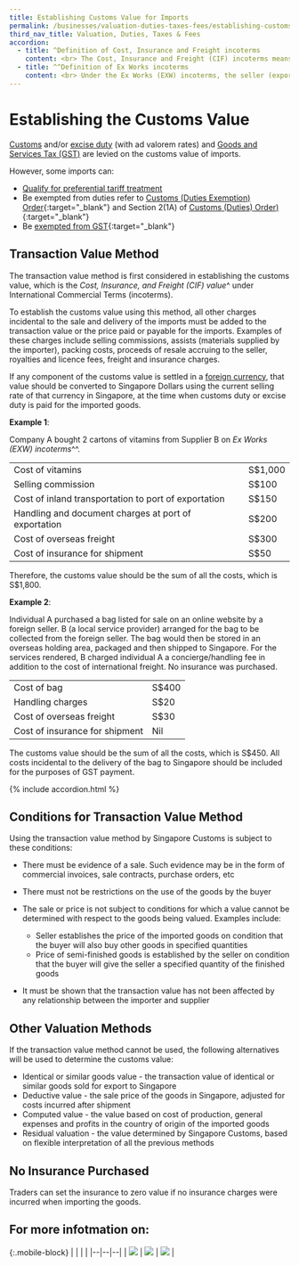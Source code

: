 ```yaml
---
title: Establishing Customs Value for Imports
permalink: /businesses/valuation-duties-taxes-fees/establishing-customs-value-for-imports
third_nav_title: Valuation, Duties, Taxes & Fees
accordion: 
  - title: ^Definition of Cost, Insurance and Freight incoterms
    content: <br> The Cost, Insurance and Freight (CIF) incoterms means the seller (exporter) is responsible for delivering the goods onto the vessel of transport and clearing customs at the country of export. <br><br> The seller is also responsible for the international freight charges and purchasing insurance with the buyer (importer) named as the beneficiary. <br><br> The buyer should note that under CIF, the seller is only required to obtain insurance on minimum cover. If the buyer wishes to have more insurance protection, he may make arrangements with the seller or arrange for extra insurance coverage on his own. <br><br> The ownership and risk of loss of the goods are transferred to the buyer when the goods are on board the vessel. If the goods are damaged or stolen during international transport, the buyer owns the goods and must file a claim based on insurance purchased by the seller. <br><br> The buyer must clear customs and pay for all other costs at the country of import.
  - title: ^^Definition of Ex Works incoterms
    content: <br> Under the Ex Works (EXW) incoterms, the seller (exporter) makes the goods available to the buyer (importer) at the seller’s premises or at another named place. The seller’s obligations and risks are minimal. After the seller delivers the goods, the ownership and risk of loss of the goods are transferred to the buyer. <br><br> The buyer is responsible for all transportation costs, duties and insurance of the goods to the country of import. The EXW price does not include the cost of delivering the goods to the port, loading onto the vessel and customs clearance at the country of export.
---
```


# Establishing the Customs Value

[Customs](/businesses/valuation-duties-taxes-and-fees/duties-and-dutiable-goods) and/or [excise duty](/businesses/valuation-duties-taxes-and-fees/duties-and-dutiable-goods)  (with ad valorem rates) and  [Goods and Services Tax (GST)](/businesses/valuation-duties-taxes-fees/goods-and-services-tax-gst) are levied on the customs value of imports.

However, some imports can:

-   [Qualify for preferential tariff treatment](/businesses/importing-goods/import-procedures/claiming-preferential-tariff-treatment-for-dutiable-imports)
-   Be exempted from duties refer to  [Customs (Duties Exemption) Order](https://sso.agc.gov.sg/SL/CA1960-OR5#pr2-){:target="_blank"} and Section 2(1A) of  [Customs (Duties) Order](https://sso.agc.gov.sg/SL/CA1960-OR4#pr2-)[)](https://sso.agc.gov.sg/SL/CA1960-OR4#pr2-){:target="_blank"}
-   Be  [exempted from GST](https://sso.agc.gov.sg/SL/GSTA1993-OR3){:target="_blank"}

## Transaction Value Method

The transaction value method is first considered in establishing the customs value, which is the *Cost, Insurance, and Freight (CIF) value*^ under International Commercial Terms (incoterms).

To establish the customs value using this method, all other charges incidental to the sale and delivery of the imports must be added to the transaction value or the price paid or payable for the imports. Examples of these charges include selling commissions, assists (materials supplied by the importer), packing costs, proceeds of resale accruing to the seller, royalties and licence fees, freight and insurance charges.

If any component of the customs value is settled in a [foreign currency](/businesses/valuation-duties-taxes-fees/establishing-customs-value-for-imports/customs-exchange-rates), that value should be converted to Singapore Dollars using the current selling rate of that currency in Singapore, at the time when customs duty or excise duty is paid for the imported goods.

**Example 1**:

Company A bought 2 cartons of vitamins from Supplier B on  *Ex Works (EXW) incoterms*^^.

|  |  |
|--|--|
| Cost of vitamins | S$1,000 |
| Selling commission | S$100 |
| Cost of inland transportation to port of exportation | S$150 |
| Handling and document charges at port of exportation | S$200 |
| Cost of overseas freight | S$300 |
| Cost of insurance for shipment | S$50|

Therefore, the customs value should be the sum of all the costs, which is S$1,800.

**Example 2**:

Individual A purchased a bag listed for sale on an online website by a foreign seller. B (a local service provider) arranged for the bag to be collected from the foreign seller. The bag would then be stored in an overseas holding area, packaged and then shipped to Singapore. For the services rendered, B charged individual A a concierge/handling fee in addition to the cost of international freight. No insurance was purchased.

|  |  |
|--|--|
| Cost of bag | S$400 |
| Handling charges | S$20 |
| Cost of overseas freight | S$30 |
| Cost of insurance for shipment | Nil |

The customs value should be the sum of all the costs, which is S$450. All costs incidental to the delivery of the bag to Singapore should be included for the purposes of GST payment.

{% include accordion.html %}

## Conditions for Transaction Value Method

Using the transaction value method by Singapore Customs is subject to these conditions:

-   There must be evidence of a sale. Such evidence may be in the form of commercial invoices, sale contracts, purchase orders, etc
-   There must not be restrictions on the use of the goods by the buyer
-   The sale or price is not subject to conditions for which a value cannot be determined with respect to the goods being valued. Examples include:
    
    -   Seller establishes the price of the imported goods on condition that the buyer will also buy other goods in specified quantities
    -   Price of semi-finished goods is established by the seller on condition that the buyer will give the seller a specified quantity of the finished goods
-   It must be shown that the transaction value has not been affected by any relationship between the importer and supplier

## Other Valuation Methods

If the transaction value method cannot be used, the following alternatives will be used to determine the customs value:

-   Identical or similar goods value - the transaction value of identical or similar goods sold for export to Singapore
-   Deductive value - the sale price of the goods in Singapore, adjusted for costs incurred after shipment
-   Computed value - the value based on cost of production, general expenses and profits in the country of origin of the imported goods
-   Residual valuation - the value determined by Singapore Customs, based on flexible interpretation of all the previous methods

## No Insurance Purchased
Traders can set the insurance to zero value if no insurance charges were incurred when importing the goods.

## For more infotmation on:

{:.mobile-block}
|  |  |  |
|--|--|--|
| **[![](/images/FR1.jpg)](/businesses/valuation-duties-taxes-fees/establishing-customs-value-for-imports/flat-rates-for-freight-and-insurance)** | **[![](/images/FR2.jpg)](/businesses/valuation-duties-taxes-fees/establishing-customs-value-for-imports/flat-rate-for-insurance)** | **[![](/images/FR3.jpg)](/businesses/valuation-duties-taxes-fees/establishing-customs-value-for-imports/customs-exchange-rates)** |


